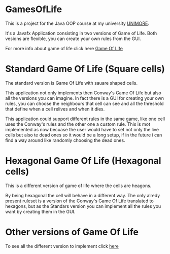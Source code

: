# GamesOfLife
This is a project for the Java OOP course at my university [UNIMORE](https://international.unimore.it/).

It's a Javafx Application consisting in two versions of Game of Life.
Both vesions are flexible, you can create your own rules from the GUI.

For more info about game of life click here [Game Of Life](https://en.m.wikipedia.org/wiki/Conway%27s_Game_of_Life)

# Standard Game Of Life (Square cells)

The standard version is Game Of Life with sauare shaped cells.

This application not only implements then Conway's Game Of Life but also all the versions you can imagine.
In fact there is a GUI for creating your own rules, you can choose the neighbours that cell can see and all the threshold that define when a cell relives and when it dies.

This application could support different rules in the same game, like one cell uses the Conway's rules and the other one a custom rule.
This is mot implemented as now becuase the user would have to set not only the live cells but also te dead ones so it would be a long setup, if in the future i can find a way around like randomly choosing the dead ones.

# Hexagonal Game Of Life (Hexagonal cells)

This is a different version of game of life where the cells are heagons.

By being hexagonal the cell will behave in a different way.
The only alredy present ruleset is a version of the Conway's Game Of Life translated to hexagons, but as the Standars version you can implement all the rules you want by creating them in the GUI.



# Other versions of Game Of Life

To see all the different version to implement click [here](https://en.m.wikipedia.org/wiki/Euclidean_tilings_by_convex_regular_polygons#Regular_tilings)



